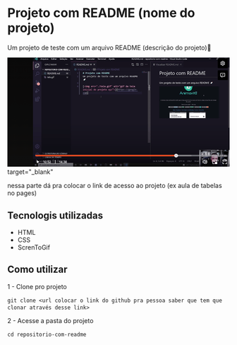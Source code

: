 # Projeto com README (nome do projeto)
Um projeto de teste com um arquivo README (descrição do projeto)🎉

[<img src="./aula readme.gif" alt="gif da tela aula readme dev quest">](https://sarahdev89.github.io/aula-tabela-dev-em-dobro/) target="_blank"

nessa parte dá pra colocar o link de acesso ao projeto (ex aula de tabelas no pages)

## Tecnologis utilizadas
- HTML
- CSS
- ScrenToGif

## Como utilizar

1 - Clone pro projeto
```
git clone <url colocar o link do github pra pessoa saber que tem que clonar através desse link>
```

2 - Acesse a pasta do projeto
```
cd repositorio-com-readme
```
